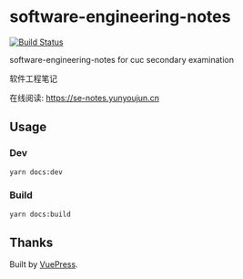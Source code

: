 # software-engineering-notes

[![Build Status](https://travis-ci.com/YunYouJun/software-engineering-notes.svg?branch=master)](https://travis-ci.com/YunYouJun/software-engineering-notes)

software-engineering-notes for cuc secondary examination

软件工程笔记

在线阅读: <https://se-notes.yunyoujun.cn>

## Usage

### Dev

```sh
yarn docs:dev
```

### Build

```sh
yarn docs:build
```

## Thanks

Built by [VuePress](https://github.com/vuejs/vuepress).